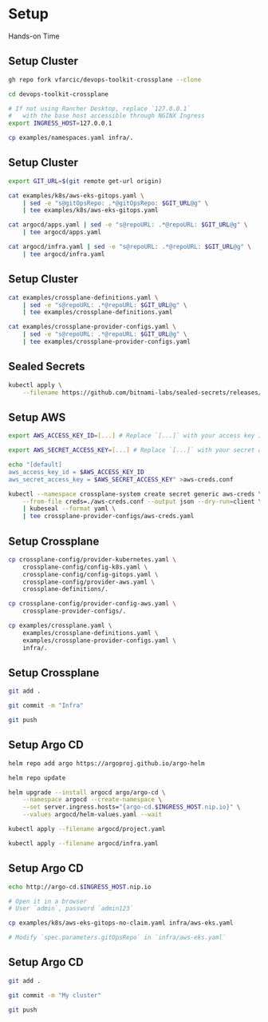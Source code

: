 <!-- .slide: class="center dark" -->
<!-- .slide: data-background="../img/background/hands-on.jpg" -->
# Setup

<div class="label">Hands-on Time</div>


## Setup Cluster

```bash
gh repo fork vfarcic/devops-toolkit-crossplane --clone

cd devops-toolkit-crossplane

# If not using Rancher Desktop, replace `127.0.0.1`
#   with the base host accessible through NGINX Ingress
export INGRESS_HOST=127.0.0.1

cp examples/namespaces.yaml infra/.
```


## Setup Cluster

```bash
export GIT_URL=$(git remote get-url origin)

cat examples/k8s/aws-eks-gitops.yaml \
    | sed -e "s@gitOpsRepo: .*@gitOpsRepo: $GIT_URL@g" \
    | tee examples/k8s/aws-eks-gitops.yaml

cat argocd/apps.yaml | sed -e "s@repoURL: .*@repoURL: $GIT_URL@g" \
    | tee argocd/apps.yaml

cat argocd/infra.yaml | sed -e "s@repoURL: .*@repoURL: $GIT_URL@g" \
    | tee argocd/infra.yaml
```


## Setup Cluster

```bash
cat examples/crossplane-definitions.yaml \
    | sed -e "s@repoURL: .*@repoURL: $GIT_URL@g" \
    | tee examples/crossplane-definitions.yaml

cat examples/crossplane-provider-configs.yaml \
    | sed -e "s@repoURL: .*@repoURL: $GIT_URL@g" \
    | tee examples/crossplane-provider-configs.yaml
```


## Sealed Secrets

```bash
kubectl apply \
    --filename https://github.com/bitnami-labs/sealed-secrets/releases/download/v0.17.2/controller.yaml
```


## Setup AWS

```bash
export AWS_ACCESS_KEY_ID=[...] # Replace `[...]` with your access key ID`

export AWS_SECRET_ACCESS_KEY=[...] # Replace `[...]` with your secret access key

echo "[default]
aws_access_key_id = $AWS_ACCESS_KEY_ID
aws_secret_access_key = $AWS_SECRET_ACCESS_KEY" >aws-creds.conf

kubectl --namespace crossplane-system create secret generic aws-creds \
    --from-file creds=./aws-creds.conf --output json --dry-run=client \
    | kubeseal --format yaml \
    | tee crossplane-provider-configs/aws-creds.yaml
```


## Setup Crossplane

```bash
cp crossplane-config/provider-kubernetes.yaml \
    crossplane-config/config-k8s.yaml \
    crossplane-config/config-gitops.yaml \
    crossplane-config/provider-aws.yaml \
    crossplane-definitions/.

cp crossplane-config/provider-config-aws.yaml \
    crossplane-provider-configs/.

cp examples/crossplane.yaml \
    examples/crossplane-definitions.yaml \
    examples/crossplane-provider-configs.yaml \
    infra/.
```


## Setup Crossplane

```bash
git add .

git commit -m "Infra"

git push
```


## Setup Argo CD

```bash
helm repo add argo https://argoproj.github.io/argo-helm

helm repo update

helm upgrade --install argocd argo/argo-cd \
    --namespace argocd --create-namespace \
    --set server.ingress.hosts="{argo-cd.$INGRESS_HOST.nip.io}" \
    --values argocd/helm-values.yaml --wait

kubectl apply --filename argocd/project.yaml

kubectl apply --filename argocd/infra.yaml
```


## Setup Argo CD

```bash
echo http://argo-cd.$INGRESS_HOST.nip.io

# Open it in a browser
# User `admin`, password `admin123`

cp examples/k8s/aws-eks-gitops-no-claim.yaml infra/aws-eks.yaml

# Modify `spec.parameters.gitOpsRepo` in `infra/aws-eks.yaml`
```


## Setup Argo CD

```bash
git add .

git commit -m "My cluster"

git push
```